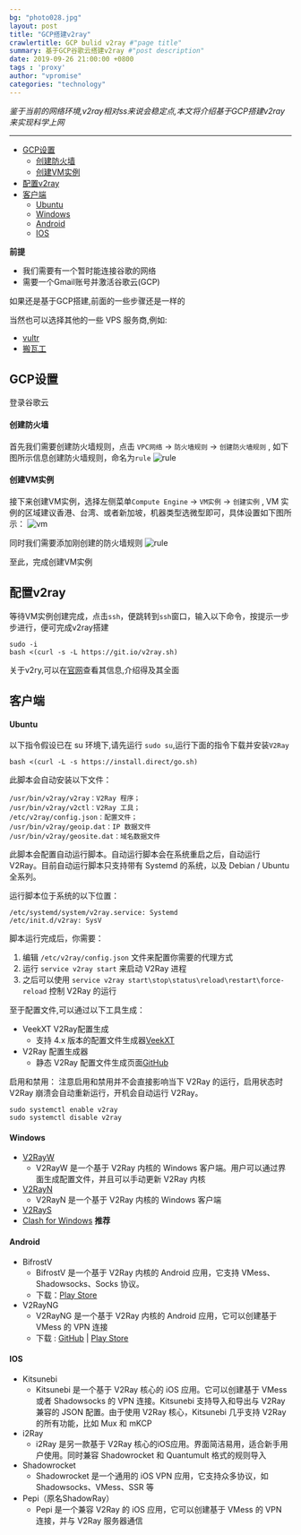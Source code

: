 ```yaml
---
bg: "photo028.jpg"
layout: post
title: "GCP搭建v2ray"
crawlertitle: GCP bulid v2ray #"page title"
summary: 基于GCP谷歌云搭建v2ray #"post description"
date: 2019-09-26 21:00:00 +0800
tags : 'proxy'
author: "vpromise"
categories: "technology"
---
```


*鉴于当前的网络环境,v2ray相对ss来说会稳定点,本文将介绍基于GCP搭建v2ray来实现科学上网* 

---

- [GCP设置](#gcp设置)
    - [创建防火墙](#创建防火墙)
    - [创建VM实例](#创建vm实例)
- [配置v2ray](#配置v2ray)
- [客户端](#客户端)
    - [Ubuntu](#ubuntu)
    - [Windows](#windows)
    - [Android](#android)
    - [IOS](#ios)

**前提**
- 我们需要有一个暂时能连接谷歌的网络
- 需要一个Gmail账号并激活谷歌云(GCP)
  
如果还是基于GCP搭建,前面的一些步骤还是一样的

当然也可以选择其他的一些 VPS 服务商,例如:
- [vultr](https://www.vultr.com/)
- [搬瓦工](https://bandwagonhost.com/)

## GCP设置

登录谷歌云

#### 创建防火墙

首先我们需要创建防火墙规则，点击 `VPC网络` -> `防火墙规则` -> `创建防火墙规则` , 如下图所示信息创建防火墙规则，命名为`rule`
![rule](https://i.loli.net/2019/06/19/5d09936409d4310828.png)

#### 创建VM实例

接下来创建VM实例，选择左侧菜单`Compute Engine` -> `VM实例` -> `创建实例` , VM 实例的区域建议香港、台湾、或者新加坡，机器类型选微型即可，具体设置如下图所示：
![vm](https://i.loli.net/2019/06/19/5d0993645950f52518.png)

同时我们需要添加刚创建的防火墙规则
![rule](https://i.loli.net/2019/06/19/5d09936278b6437189.png)

至此，完成创建VM实例

## 配置v2ray

等待VM实例创建完成，点击`ssh`，便跳转到`ssh`窗口，输入以下命令，按提示一步步进行，便可完成v2ray搭建

```
sudo -i
bash <(curl -s -L https://git.io/v2ray.sh)
```

关于v2ry,可以在[官网](https://www.v2ray.com)查看其信息,介绍得及其全面

## 客户端



#### Ubuntu
以下指令假设已在 su 环境下,请先运行 `sudo su`,运行下面的指令下载并安装`V2Ray`
```
bash <(curl -L -s https://install.direct/go.sh)
```
此脚本会自动安装以下文件：
```
/usr/bin/v2ray/v2ray：V2Ray 程序；
/usr/bin/v2ray/v2ctl：V2Ray 工具；
/etc/v2ray/config.json：配置文件；
/usr/bin/v2ray/geoip.dat：IP 数据文件
/usr/bin/v2ray/geosite.dat：域名数据文件
```
此脚本会配置自动运行脚本。自动运行脚本会在系统重启之后，自动运行 V2Ray。目前自动运行脚本只支持带有 Systemd 的系统，以及 Debian / Ubuntu 全系列。

运行脚本位于系统的以下位置：
```
/etc/systemd/system/v2ray.service: Systemd
/etc/init.d/v2ray: SysV
```
脚本运行完成后，你需要：
1. 编辑 `/etc/v2ray/config.json` 文件来配置你需要的代理方式
2. 运行 `service v2ray start` 来启动 V2Ray 进程
3. 之后可以使用 `service v2ray start\stop\status\reload\restart\force-reload` 控制 V2Ray 的运行

至于配置文件,可以通过以下工具生成：
- VeekXT V2Ray配置生成
  - 支持 4.x 版本的配置文件生成器[VeekXT](https://www.veekxt.com/utils/v2ray_gen)
- V2Ray 配置生成器
  - 静态 V2Ray 配置文件生成页面[GitHub](https://github.com/htfy96/v2ray-config-gen)

启用和禁用：
注意启用和禁用并不会直接影响当下 V2Ray 的运行，启用状态时 V2Ray 崩溃会自动重新运行，开机会自动运行 V2Ray。
```
sudo systemctl enable v2ray
sudo systemctl disable v2ray
```

#### Windows
- [V2RayW](https://github.com/Cenmrev/V2RayW)
  - V2RayW 是一个基于 V2Ray 内核的 Windows 客户端。用户可以通过界面生成配置文件，并且可以手动更新 V2Ray 内核
- [V2RayN](https://github.com/2dust/v2rayN)
  - V2RayN 是一个基于 V2Ray 内核的 Windows 客户端
- [V2RayS](https://github.com/Shinlor/V2RayS)
- [Clash for Windows](https://github.com/Fndroid/clash_for_windows_pkg) **推荐**

#### Android
- BifrostV 
  - BifrostV 是一个基于 V2Ray 内核的 Android 应用，它支持 VMess、Shadowsocks、Socks 协议。
  - 下载：[Play Store](https://play.google.com/store/apps/details?id=com.github.dawndiy.bifrostv)
- V2RayNG 
  - V2RayNG 是一个基于 V2Ray 内核的 Android 应用，它可以创建基于 VMess 的 VPN 连接
  - 下载 : [GitHub](https://github.com/2dust/v2rayNG) | [Play Store](https://play.google.com/store/apps/details?id=com.v2ray.ang)

#### IOS
- Kitsunebi 
  - Kitsunebi 是一个基于 V2Ray 核心的 iOS 应用。它可以创建基于 VMess 或者 Shadowsocks 的 VPN 连接。Kitsunebi 支持导入和导出与 V2Ray 兼容的 JSON 配置。由于使用 V2Ray 核心，Kitsunebi 几乎支持 V2Ray 的所有功能，比如 Mux 和 mKCP
- i2Ray 
  - i2Ray 是另一款基于 V2Ray 核心的iOS应用。界面简洁易用，适合新手用户使用。同时兼容 Shadowrocket 和 Quantumult 格式的规则导入
- Shadowrocket 
  - Shadowrocket 是一个通用的 iOS VPN 应用，它支持众多协议，如 Shadowsocks、VMess、SSR 等
- Pepi（原名ShadowRay）
  - Pepi 是一个兼容 V2Ray 的 iOS 应用，它可以创建基于 VMess 的 VPN 连接，并与 V2Ray 服务器通信

